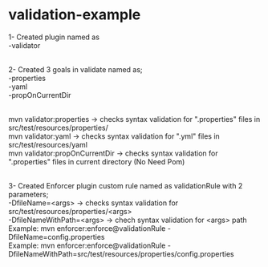 # validation-example
1- Created plugin named as<br>
-validator<br><br>

2- Created 3 goals in validate named as; <br>
-properties<br>
-yaml<br>
-propOnCurrentDir<br><br>


mvn validator:properties -> checks syntax validation for ".properties" files in src/test/resources/properties/<br>
mvn validator:yaml -> checks syntax validation for ".yml" files in src/test/resources/yaml<br>
mvn validator:propOnCurrentDir -> checks syntax validation for ".properties" files in current directory (No Need Pom)<br><br> 


3- Created Enforcer plugin custom rule named as validationRule with 2 parameters;<br>
-DfileName=\<args> -> checks syntax validation for src/test/resources/properties/\<args><br>
-DfileNameWithPath=\<args> -> chech syntax validation for \<args> path<br>
Example: mvn enforcer:enforce@validationRule -DfileName=config.properties<br>
Example: mvn enforcer:enforce@validationRule -DfileNameWithPath=src/test/resources/properties/config.properties
